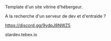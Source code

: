 Template d'un site vitrine d'hébergeur.

A la recherche d'un serveur de dev et d'entraide ?

https://discord.gg/9ydpJ8NWZ5

stardev.tebex.io
